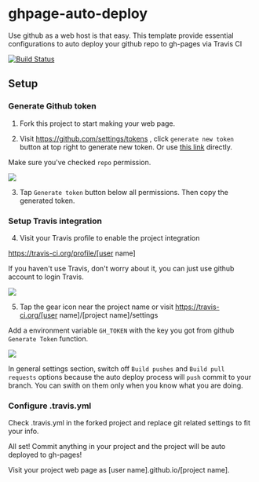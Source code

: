 # ghpage-auto-deploy
Use github as a web host is that easy. This template provide essential configurations to auto deploy your github repo to gh-pages via Travis CI

[![Build Status](https://travis-ci.org/gasolin/ghpage-auto-deploy.png)](https://travis-ci.org/gasolin/ghpage-auto-deploy)

## Setup

### Generate Github token
1. Fork this project to start making your web page.

2. Visit https://github.com/settings/tokens , click `generate new token` button at top right to
generate new token. Or use [this link](https://github.com/settings/tokens/new) directly.

Make sure you've checked `repo` permission.

![](http://i.imgur.com/Uhoa7cR.png)

3. Tap `Generate token` button below all permissions. Then copy the generated token.

### Setup Travis integration

4. Visit your Travis profile to enable the project integration

https://travis-ci.org/profile/[user name]

If you haven't use Travis, don't worry about it, you can just use github account to login Travis.

![](http://i.imgur.com/Q1hDoPLt.png)

5. Tap the gear icon near the project name or visit https://travis-ci.org/[user name]/[project name]/settings

Add a environment variable `GH_TOKEN` with the key you got from github `Generate Token` function.

![](http://i.imgur.com/GhMHQO6.png)

In general settings section, switch off `Build pushes` and `Build pull requests` options because the auto deploy process will `push` commit to your branch.
You can swith on them only when you know what you are doing.

### Configure .travis.yml

Check .travis.yml in the forked project and replace git related settings to fit your info.


All set! Commit anything in your project and the project will be auto deployed to gh-pages!

Visit your project web page as [user name].github.io/[project name].

